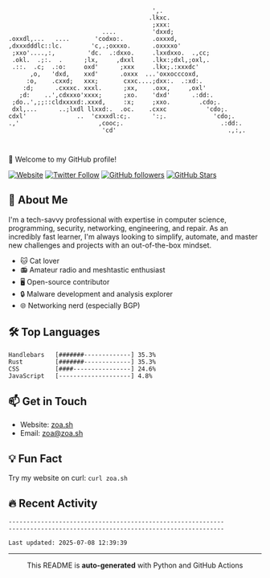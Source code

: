 ```
                                        ',.                        
                                       .lkxc.                      
                                        ;xxx:                      
                          ....          'dxxd;                     
.oxxdl,...   ....       'codxo:.        .oxxxd,                    
,dxxxdddlc::lc.        'c,.;oxxxo.      .oxxxxo'                   
 ;xxo'....,:,         'dc.  .:dxxo.     .lxxdxxo.  .,cc;           
 .okl.  .;:.  .      ;lx,     ,dxxl     .lkx:;dxl,;oxl,.           
 .::.  .c;  .:o:     oxd'      ;xxx     .lkx;.:xxxdc'              
      ,o,   'dxd,    xxd'      .oxxx  ...'oxxocccoxd,              
     :o,    .cxxd;   xxx;       cxxc....;dxx:.  .:xd:.             
    :d;      .cxxxc. xxxl.      ;xx,    .oxx,     ,oxl'            
   ;d:    ..',cdxxxo'xxxx;      ;xo.    'dxd'      .:dd:.          
 ;do..',;;::cldxxxxd:.xxxd,     :x;     ;xxo.        .cdo;.        
 dxl,...      ..;lxdl llxxd:.  .oc.    .cxxc           'cdo;.      
cdxl'              ..  'cxxxdl:c;.      ':;.             'cdo;.    
.,'                      ,cooc;.                           .:dd:.  
                          'cd'                               .,:,. 
                                                                   
                                                                   

```

🚀 Welcome to my GitHub profile!

[![Website](https://img.shields.io/website?label=zoa.sh&style=for-the-badge&url=https%3A%2F%2Fzoa.sh)](https://zoa.sh)
[![Twitter Follow](https://img.shields.io/twitter/follow/zoa_sh?color=1DA1F2&logo=twitter&style=for-the-badge)](https://twitter.com/intent/follow?original_referer=https%3A%2F%2Fgithub.com%2Fzoa-sh&screen_name=zoa_sh)
[![GitHub followers](https://img.shields.io/github/followers/zoa-sh?logo=GitHub&style=for-the-badge)](https://github.com/zoa-sh)
[![GitHub Stars](https://img.shields.io/github/stars/zoa-sh?logo=github&style=for-the-badge)](https://github.com/zoa-sh)

## 👾 About Me
I'm a tech-savvy professional with expertise in computer science, programming, security, networking, engineering, and repair. As an incredibly fast learner, I'm always looking to simplify, automate, and master new challenges and projects with an out-of-the-box mindset.

- 🐱 Cat lover
- 📻 Amateur radio and meshtastic enthusiast
- 🖥️ Open-source contributor
- 🔒 Malware development and analysis explorer
- 🌐 Networking nerd (especially BGP)

## 🛠️ Top Languages
```
Handlebars   [#######-------------] 35.3%
Rust         [#######-------------] 35.3%
CSS          [####----------------] 24.6%
JavaScript   [--------------------] 4.8%
```

## 📫 Get in Touch
- Website: [zoa.sh](https://zoa.sh)
- Email: zoa@zoa.sh

## 💡 Fun Fact
Try my website on curl: `curl zoa.sh`

## 🔥 Recent Activity
```
------------------------------------------------------------
------------------------------------------------------------

Last updated: 2025-07-08 12:39:39
```
---
<p align="center">This README is <b>auto-generated</b> with Python and GitHub Actions</p>
